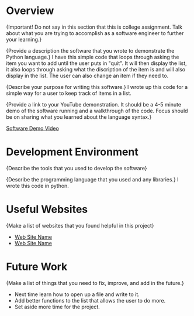 # Overview

{Important!  Do not say in this section that this is college assignment.  Talk about what you are trying to accomplish as a software engineer to further your learning.}

{Provide a description the software that you wrote to demonstrate the Python language.}
I have this simple code that loops through asking the item you want to add until the user puts in "quit". It will then display the list, it also loops through asking what the discription of the item is and will also display in the list. The user can also change an item if they need to.

{Describe your purpose for writing this software.}
I wrote up this code for a simple way for a user to keep track of items in a list.

{Provide a link to your YouTube demonstration.  It should be a 4-5 minute demo of the software running and a walkthrough of the code.  Focus should be on sharing what you learned about the language syntax.}

[Software Demo Video](http://youtube.link.goes.here)

# Development Environment

{Describe the tools that you used to develop the software}

{Describe the programming language that you used and any libraries.}
I wrote this code in python.

# Useful Websites

{Make a list of websites that you found helpful in this project}
* [Web Site Name](http://url.link.goes.here)
* [Web Site Name](http://url.link.goes.here)

# Future Work

{Make a list of things that you need to fix, improve, and add in the future.}
* Next time learn how to open up a file and write to it.
* Add better functions to the list that allows the user to do more.
* Set aside more time for the project.